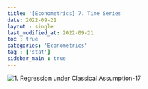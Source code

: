 ```yaml
---
title: '[Econometrics] 7. Time Series'
date: 2022-09-21
layout : single
last_modified_at: 2022-09-21
toc : true
categories: 'Econometrics'
tag : ['stat']
sidebar_main : true
---
```


![1. Regression under Classical Assumption-17](https://raw.githubusercontent.com/whatsdata/assets/main/img/2022-09/7.%20Time%20Series_Combined_-09-08-06-1770.jpg)
